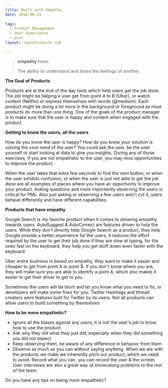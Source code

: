 ```yaml
---
title: Built with Empathy
date: 2018-08-21
 
tags: 
  - Product Management 
  - User Experience 
  - post
layout: layouts/posts.njk

---
```


> **empathy** _noun_
> 
> The ability to understand and share the feelings of another.

**The Goal of Products**

Products are at the end of the day tools which help users get the job done. The job might be helping a user get from point A to B (Uber), or watch content (Netflix) or express themselves with words (@medium). Each product might be doing a lot more in the background or foreground as most products do more than one thing. One of the goals of the product manager is to make sure that the user is happy and content when engaged with the product.

**Getting to know the users, all the users**

How do you know the user is happy? How do you know your solution is solving the core need of the user? You could ask the user, be the user yourself or start looking at data to give you insights. During any of those exercises, if you are not empathetic to the user, you may miss opportunities to improve the product.

When the user takes that extra few seconds to find the next button, or when the user exhibits confusion, or when the user is just not able to get the job done are all examples of places where you have an opportunity to improve your product. Asking questions and more importantly observing the users is critical for PMs. Also just asking or observing a few users won't cut it, users behave differently and have different capabilities.

**Products that have empathy**

Google Search is my favorite product when it comes to showing empathy towards users. AutoSuggest & AutoCorrect are features driven to help the users. While they don't directly help Google Search as a product, they help Google provide a better experience for the users, it reduces the effort required by the user to get their job done if they are slow at typing, for the ones fast on the keyboard, they help you get stuff down even faster with the keyboard.

Uber entire business is based on empathy, they want to make it easier and cheaper to get from point A to point B. If you don't know where you are, they will make sure you are able to identify a point A, which also makes it easier to get their driver to get to you.

Sometimes the users will be blunt and let you know what you need to fix, or developers will make some fixes for you. Twitter Hashtags and thread creators were features built for Twitter by its users. Not all products can allow users to build something by themselves

**How to be more empathetic?**

- Ignore all the biases against any users, it is not the user's job to know how to use the product.
- Ask why they did what they just did, especially when they did something you did not expect
- Keep observing them, be aware of any difference in behavior from them
- Observe as much as you can without saying anything. When we are with the products we make we inherently pitch our product, which we need to avoid. Record what you can, you can record the user & the screen. User interviews are also a great way of showcasing problems to the rest of the team.

Do you have any tips on being more empathetic?
